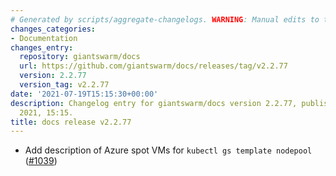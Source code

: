 ```yaml
---
# Generated by scripts/aggregate-changelogs. WARNING: Manual edits to this files will be overwritten.
changes_categories:
- Documentation
changes_entry:
  repository: giantswarm/docs
  url: https://github.com/giantswarm/docs/releases/tag/v2.2.77
  version: 2.2.77
  version_tag: v2.2.77
date: '2021-07-19T15:15:30+00:00'
description: Changelog entry for giantswarm/docs version 2.2.77, published on 19 July
  2021, 15:15.
title: docs release v2.2.77
---
```


- Add description of Azure spot VMs for `kubectl gs template nodepool` ([#1039](https://github.com/giantswarm/docs/pull/1039))
